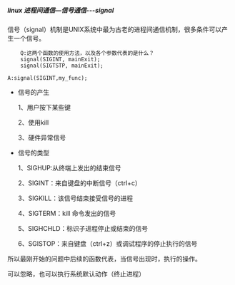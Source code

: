 ##### linux 进程间通信—信号通信---signal

信号（signal）机制是UNIX系统中最为古老的进程间通信机制，很多条件可以产生一个信号。

```
	Q:这两个函数的使用方法，以及各个参数代表的是什么？
	signal(SIGINT, mainExit);
	signal(SIGTSTP, mainExit);
```



```
A:signal(SIGINT,my_func);
```



- 信号的产生

  1、用户按下某些键

  2、使用kill

  3、硬件异常信号

- 信号的类型

  1、SIGHUP:从终端上发出的结束信号

  2、SIGINT：来自键盘的中断信号（ctrl+c）

  3、SIGKILL：该信号结束接受信号的进程

  4、SIGTERM：kill 命令发出的信号

  5、SIGHCHLD：标识子进程停止或结束的信号

  6、SGISTOP：来自键盘（ctrl+z）或调试程序的停止执行的信号



所以最刚开始的问题中后续的函数代表，当信号出现时，执行的操作。

可以忽略，也可以执行系统默认动作（终止进程）